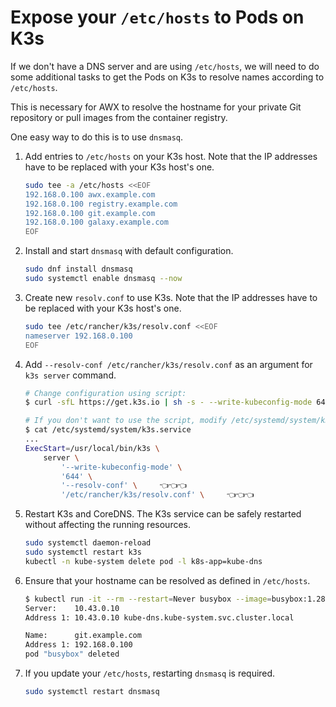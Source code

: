 # Expose your `/etc/hosts` to Pods on K3s

If we don't have a DNS server and are using `/etc/hosts`, we will need to do some additional tasks to get the Pods on K3s to resolve names according to `/etc/hosts`.

This is necessary for AWX to resolve the hostname for your private Git repository or pull images from the container registry.

One easy way to do this is to use `dnsmasq`.

1. Add entries to `/etc/hosts` on your K3s host. Note that the IP addresses have to be replaced with your K3s host's one.

   ```bash
   sudo tee -a /etc/hosts <<EOF
   192.168.0.100 awx.example.com
   192.168.0.100 registry.example.com
   192.168.0.100 git.example.com
   192.168.0.100 galaxy.example.com
   EOF
   ```

2. Install and start `dnsmasq` with default configuration.

   ```bash
   sudo dnf install dnsmasq
   sudo systemctl enable dnsmasq --now
   ```

3. Create new `resolv.conf` to use K3s. Note that the IP addresses have to be replaced with your K3s host's one.

   ```bash
   sudo tee /etc/rancher/k3s/resolv.conf <<EOF
   nameserver 192.168.0.100
   EOF
   ```

4. Add `--resolv-conf /etc/rancher/k3s/resolv.conf` as an argument for `k3s server` command.

   ```bash
   # Change configuration using script:
   $ curl -sfL https://get.k3s.io | sh -s - --write-kubeconfig-mode 644 --resolv-conf /etc/rancher/k3s/resolv.conf

   # If you don't want to use the script, modify /etc/systemd/system/k3s.service manually:
   $ cat /etc/systemd/system/k3s.service
   ...
   ExecStart=/usr/local/bin/k3s \
       server \
           '--write-kubeconfig-mode' \
           '644' \
           '--resolv-conf' \     👈👈👈
           '/etc/rancher/k3s/resolv.conf' \     👈👈👈
   ```

5. Restart K3s and CoreDNS. The K3s service can be safely restarted without affecting the running resources.

   ```bash
   sudo systemctl daemon-reload
   sudo systemctl restart k3s
   kubectl -n kube-system delete pod -l k8s-app=kube-dns
   ```

6. Ensure that your hostname can be resolved as defined in `/etc/hosts`.

   ```bash
   $ kubectl run -it --rm --restart=Never busybox --image=busybox:1.28 -- nslookup git.example.com
   Server:    10.43.0.10
   Address 1: 10.43.0.10 kube-dns.kube-system.svc.cluster.local

   Name:      git.example.com
   Address 1: 192.168.0.100
   pod "busybox" deleted
   ```

7. If you update your `/etc/hosts`, restarting `dnsmasq` is required.

   ```bash
   sudo systemctl restart dnsmasq
   ```
